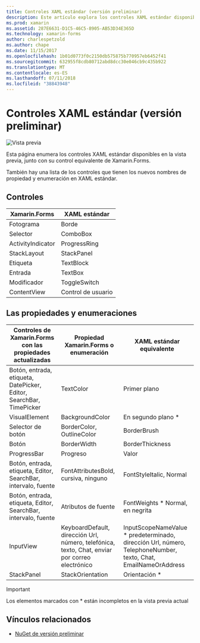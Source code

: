 ```yaml
---
title: Controles XAML estándar (versión preliminar)
description: Este artículo explora los controles XAML estándar disponibles en Xamarin.Forms.
ms.prod: xamarin
ms.assetid: 287E6631-D1C5-46C5-8905-AB53D34E365D
ms.technology: xamarin-forms
author: charlespetzold
ms.author: chape
ms.date: 11/15/2017
ms.openlocfilehash: 1b01d0773f0c2150db575875b770957eb6452f41
ms.sourcegitcommit: 632955f8cdb80712abd8dcc30e046cb9c435b922
ms.translationtype: MT
ms.contentlocale: es-ES
ms.lasthandoff: 07/11/2018
ms.locfileid: "38843948"
---
```

# <a name="xaml-standard-preview-controls"></a>Controles XAML estándar (versión preliminar)

![Vista previa](~/media/shared/preview.png)

Esta página enumera los controles XAML estándar disponibles en la vista previa, junto con su control equivalente de Xamarin.Forms.

También hay una lista de los controles que tienen los nuevos nombres de propiedad y enumeración en XAML estándar.

## <a name="controls"></a>Controles

|Xamarin.Forms|XAML estándar|
|--- |--- |
|Fotograma|Borde|
|Selector|ComboBox|
|ActivityIndicator|ProgressRing|
|StackLayout|StackPanel|
|Etiqueta|TextBlock|
|Entrada|TextBox|
|Modificador|ToggleSwitch|
|ContentView|Control de usuario|


## <a name="properties-and-enumerations"></a>Las propiedades y enumeraciones

|Controles de Xamarin.Forms con las propiedades actualizadas|Propiedad Xamarin.Forms o enumeración|XAML estándar equivalente|
|--- |--- |--- |
|Botón, entrada, etiqueta, DatePicker, Editor, SearchBar, TimePicker|TextColor|Primer plano|
|VisualElement|BackgroundColor|En segundo plano *|
|Selector de botón|BorderColor, OutlineColor|BorderBrush|
|Botón|BorderWidth|BorderThickness|
|ProgressBar|Progreso|Valor|
|Botón, entrada, etiqueta, Editor, SearchBar, intervalo, fuente|FontAttributesBold, cursiva, ninguno|FontStyleItalic, Normal|
|Botón, entrada, etiqueta, Editor, SearchBar, intervalo, fuente|Atributos de fuente|FontWeights * Normal, en negrita|
|InputView|KeyboardDefault, dirección Url, número, telefónica, texto, Chat, enviar por correo electrónico|InputScopeNameValue * predeterminado, dirección Url, número, TelephoneNumber, texto, Chat, EmailNameOrAddress|
|StackPanel|StackOrientation|Orientación *|

> [!IMPORTANT]
> Los elementos marcados con * están incompletos en la vista previa actual

## <a name="related-links"></a>Vínculos relacionados

- [NuGet de versión preliminar](https://aka.ms/xf-xamlstandard-nuget)
